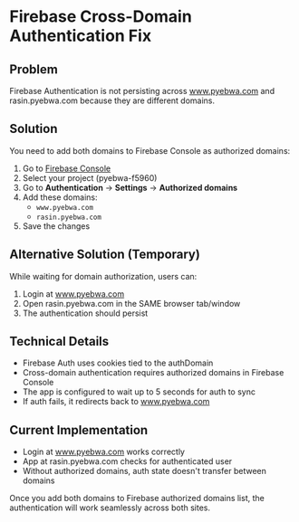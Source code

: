 # Firebase Cross-Domain Authentication Fix

## Problem
Firebase Authentication is not persisting across www.pyebwa.com and rasin.pyebwa.com because they are different domains.

## Solution
You need to add both domains to Firebase Console as authorized domains:

1. Go to [Firebase Console](https://console.firebase.google.com)
2. Select your project (pyebwa-f5960)
3. Go to **Authentication** → **Settings** → **Authorized domains**
4. Add these domains:
   - `www.pyebwa.com`
   - `rasin.pyebwa.com`
5. Save the changes

## Alternative Solution (Temporary)
While waiting for domain authorization, users can:
1. Login at www.pyebwa.com
2. Open rasin.pyebwa.com in the SAME browser tab/window
3. The authentication should persist

## Technical Details
- Firebase Auth uses cookies tied to the authDomain
- Cross-domain authentication requires authorized domains in Firebase Console
- The app is configured to wait up to 5 seconds for auth to sync
- If auth fails, it redirects back to www.pyebwa.com

## Current Implementation
- Login at www.pyebwa.com works correctly
- App at rasin.pyebwa.com checks for authenticated user
- Without authorized domains, auth state doesn't transfer between domains

Once you add both domains to Firebase authorized domains list, the authentication will work seamlessly across both sites.
